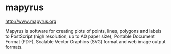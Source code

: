 # mapyrus

http://www.mapyrus.org

Mapyrus is software for
creating plots of points, lines, polygons and labels
to PostScript (high resolution, up to A0 paper size),
Portable Document Format (PDF),
Scalable Vector Graphics (SVG) format
and web image output formats.
